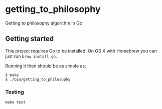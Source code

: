 # getting_to_philosophy

Getting to philosophy algorithm in Go

## Getting started

This project requires Go to be installed. On OS X with Homebrew you can just run `brew install go`.

Running it then should be as simple as:

```console
$ make
$ ./bin/getting_to_philosophy
```

### Testing

``make test``